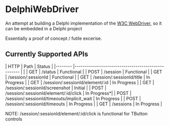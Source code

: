 # DelphiWebDriver
An attempt at building a Delphi implementation of the [W3C WebDriver](https://www.w3.org/TR/webdriver), so it can be embedded in a Delphi project

Essentially a proof of concept / futile excerise.

## Currently Supported APIs

| HTTP   	| Path                                              	| Status      |
|--------	|---------------------------------------------------	|             |
| GET    	| /status                                           	| Functional  |
| POST   	| /session                                          	| Functional  |
| GET           | /session/:sessionId                                   | Functional  |
| GET    	| /session/:sessionId/title                           	| In Progress |
| GET           | /session/:sessionId/element/:id                       | In Progress |
| GET           | /session/:sessionId/screenshot                        | Initial     |
| POST          | /session/:sessionId/element/:id/click                 | In Progress*|
| POST          | /session/:sessionId/timeouts/implicit_wait            | In Progress |
| POST          | /session/:sessionId/timeouts                          | In Progress |
| GET           | /sessions                                             | In Progress |

NOTE: /session/:sessionId/element/:id/click is functional for TButton controls


